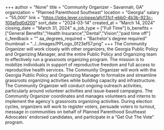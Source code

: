 +++
author = "None"
title = "Community Organizer - Savannah, GA"
organization = "Planned Parenthood Southeast"
location = "Georgia"
salary = "55,000"
link = "https://jobs.lever.co/ppse/afcf31cf-ebb0-4b3b-923c-100afbd0d200"
sort_date = "2024-03-14"
created_at = "March 14, 2024"
closing_date = "March 31, 2024"
a_job_type = ["Full Time"]
b_benefits = ["General Benefits","Health Insurance","Dental","Vision","paid time off"]
c_feedback = ""
aa_degrees_required = "Bachelor's degree required"
thumbnail = "../../images/PPLogo_0f23ef57.png"
+++
The Community Organizer will work closely with other organizers, the Georgia Public Policy and Organizing Manager, and the entire Public Policy and Organizing team to effectively run a grassroots organizing program. The mission is to mobilize individuals in support of reproductive freedom and full access to reproductive health services. The Community Organizer will work with the Georgia Public Policy and Organizing Manager to formalize and streamline grassroots organizing activities while building capacity and infrastructure. The Community Organizer will conduct ongoing outreach activities, particularly around volunteer activities and issue-based campaigns. The Community Organizer coordinates and manages volunteers and interns to implement the agency's grassroots organizing activities. During election cycles, organizers will work to register voters, persuade voters to turnout, message in communities on behalf of Planned Parenthood Southeast Advocates’ endorsed candidates, and participate in a “Get Out The Vote” program.